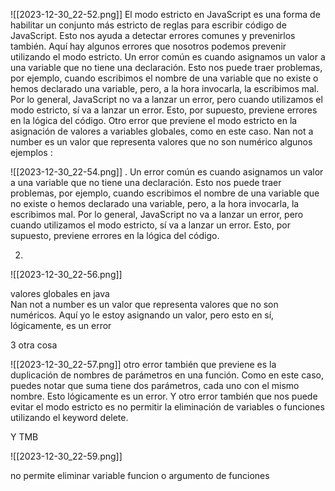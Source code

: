 


![[2023-12-30_22-52.png]]
 El modo estricto en JavaScript es una forma de habilitar un conjunto más estricto de reglas para escribir código de JavaScript. Esto nos ayuda a detectar errores comunes y prevenirlos también. Aquí hay algunos errores que nosotros podemos prevenir utilizando el modo estricto. Un error común es cuando asignamos un valor a una variable que no tiene una declaración. Esto nos puede traer problemas, por ejemplo, cuando escribimos el nombre de una variable que no existe o hemos declarado una variable, pero, a la hora invocarla, la escribimos mal. Por lo general, JavaScript no va a lanzar un error, pero cuando utilizamos el modo estricto, sí va a lanzar un error. Esto, por supuesto, previene errores en la lógica del código. Otro error que previene el modo estricto en la asignación de valores a variables globales, como en este caso. Nan not a number es un valor que representa valores que no son numérico
algunos ejemplos :


![[2023-12-30_22-54.png]]
. Un error común es cuando asignamos un valor a una variable que no tiene una declaración. Esto nos puede traer problemas, por ejemplo, cuando escribimos el nombre de una variable que no existe o hemos declarado una variable, pero, a la hora invocarla, la escribimos mal. Por lo general, JavaScript no va a lanzar un error, pero cuando utilizamos el modo estricto, sí va a lanzar un error. Esto, por supuesto, previene errores en la lógica del código. 


2.

![[2023-12-30_22-56.png]]

valores globales en java   
Nan not a number es un valor que representa valores que no son numéricos. Aquí yo le estoy asignando un valor, pero esto en sí, lógicamente, es un error


3 otra cosa 

![[2023-12-30_22-57.png]]
otro error también que previene es la duplicación de nombres de parámetros en una función. Como en este caso, puedes notar que suma tiene dos parámetros, cada uno con el mismo nombre. Esto lógicamente es un error. Y otro error también que nos puede evitar el modo estricto es no permitir la eliminación de variables o funciones utilizando el keyword delete. 


Y TMB

![[2023-12-30_22-59.png]]

no permite eliminar variable funcion o argumento de funciones